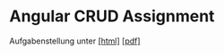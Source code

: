 # Angular CRUD Assignment

Aufgabenstellung unter [[html]](https://maximiliankraft.github.io/Assignments/5XBGM/AngularCRUDAssignment/README.html) [[pdf]](https://maximiliankraft.github.io/Assignments/5XBGM/AngularCRUDAssignment/README.pdf)